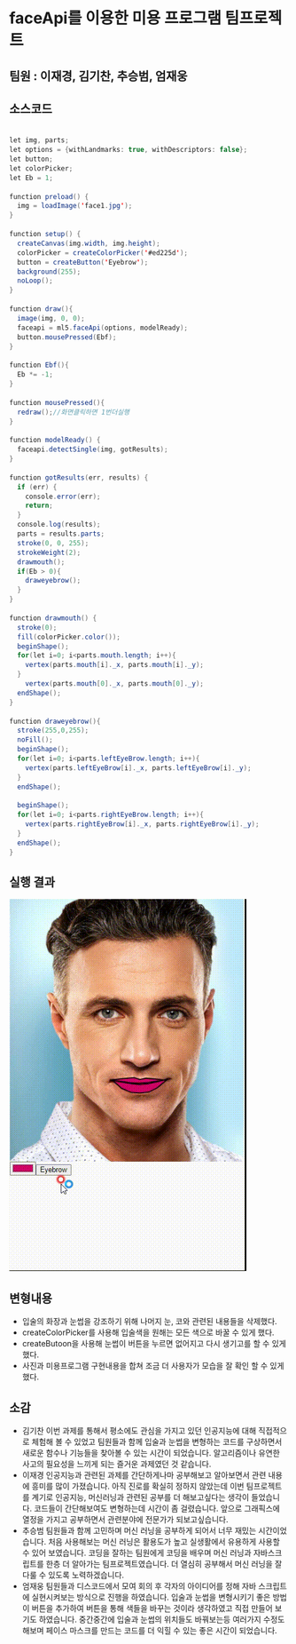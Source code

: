 # faceApi를 이용한 미용 프로그램 팀프로젝트
## 팀원 : 이재경, 김기찬, 추승범, 엄재웅
## 소스코드 
``` java script

let img, parts;
let options = {withLandmarks: true, withDescriptors: false};
let button;
let colorPicker;
let Eb = 1;

function preload() {
  img = loadImage('face1.jpg');
}

function setup() {
  createCanvas(img.width, img.height);
  colorPicker = createColorPicker('#ed225d');
  button = createButton('Eyebrow');
  background(255); 
  noLoop();
}

function draw(){
  image(img, 0, 0);
  faceapi = ml5.faceApi(options, modelReady);
  button.mousePressed(Ebf);
}

function Ebf(){
  Eb *= -1;
}

function mousePressed(){
  redraw();//화면클릭하면 1번더실행
}

function modelReady() {
  faceapi.detectSingle(img, gotResults);
}

function gotResults(err, results) {
  if (err) {
    console.error(err);
    return;
  }
  console.log(results);
  parts = results.parts;
  stroke(0, 0, 255);
  strokeWeight(2);
  drawmouth();
  if(Eb > 0){
    draweyebrow();
  }
}

function drawmouth() {
  stroke(0);
  fill(colorPicker.color());
  beginShape();
  for(let i=0; i<parts.mouth.length; i++){
    vertex(parts.mouth[i]._x, parts.mouth[i]._y);
  }
    vertex(parts.mouth[0]._x, parts.mouth[0]._y);
  endShape();   
}

function draweyebrow(){ 
  stroke(255,0,255);
  noFill();
  beginShape();
  for(let i=0; i<parts.leftEyeBrow.length; i++){
    vertex(parts.leftEyeBrow[i]._x, parts.leftEyeBrow[i]._y);
  }
  endShape();

  beginShape();
  for(let i=0; i<parts.rightEyeBrow.length; i++){
    vertex(parts.rightEyeBrow[i]._x, parts.rightEyeBrow[i]._y);
  }
  endShape();
}
```

## 실행 결과
![1](image/Faceapp.gif)

## 변형내용
* 입술의 화장과 눈썹을 강조하기 위해 나머지 눈, 코와 관련된 내용들을 삭제했다.
* createColorPicker를 사용해 입술색을 원해는 모든 색으로 바꿀 수 있게 했다.
* createButoon을 사용해 눈썹이 버튼을 누르면 없어지고 다시 생기고를 할 수 있게 했다.
* 사진과 미용프로그램 구현내용을 합쳐 조금 더 사용자가 모습을 잘 확인 할 수 있게 했다.

## 소감
* 김기찬 
이번 과제를 통해서 평소에도 관심을 가지고 있던 인공지능에 대해 직접적으로 체험해 볼 수 있었고 팀원들과 함께 입술과 눈썹을 변형하는 코드를 구상하면서 새로운 함수나 기능들을 찾아볼 수 있는 시간이 되었습니다. 알고리즘이나 유연한 사고의 필요성을 느끼게 되는 즐거운 과제였던 것 같습니다.
* 이재경 
인공지능과 관련된 과제를 간단하게나마 공부해보고 알아보면서 관련 내용에 흥미를 많이 가졌습니다. 아직 진로를 확실히 정하지 않았는데 이번 팀프로젝트를 계기로 인공지능, 머신러닝과 관련된 공부를 더 해보고싶다는 생각이 들었습니다. 코드들이 간단해보여도 변형하는데 시간이 좀 걸렸습니다. 앞으로 그래픽스에 열정을 가지고 공부하면서 관련분야에 전문가가 되보고싶습니다.
* 추승범 
팀원들과 함께 고민하며 머신 러닝을 공부하게 되어서 너무 재밌는 시간이었습니다. 처음 사용해보는 머신 러닝은 활용도가 높고 실생활에서 유용하게 사용할 수 있어 보였습니다. 코딩을 잘하는 팀원에게 코딩을 배우며 머신 러닝과 자바스크립트를 한층 더 알아가는 팀프로젝트였습니다.  더 열심히 공부해서 머신 러닝을 잘 다룰 수 있도록 노력하겠습니다.
* 엄재웅 
팀원들과 디스코드에서 모여 회의 후 각자의 아이디어를 정해 자바 스크립트에 실현시켜보는 방식으로 진행을 하였습니다.
입술과 눈썹을 변형시키기 좋은 방법이 버튼을 추가하여 버튼을 통해 색들을 바꾸는 것이라 생각하였고 직접 만들어 보기도 하였습니다.
중간중간에 입술과 눈썹의 위치들도 바꿔보는등 여러가지 수정도 해보며 페이스 마스크를 만드는 코드를 더 익힐 수 있는 좋은 시간이 되었습니다.





